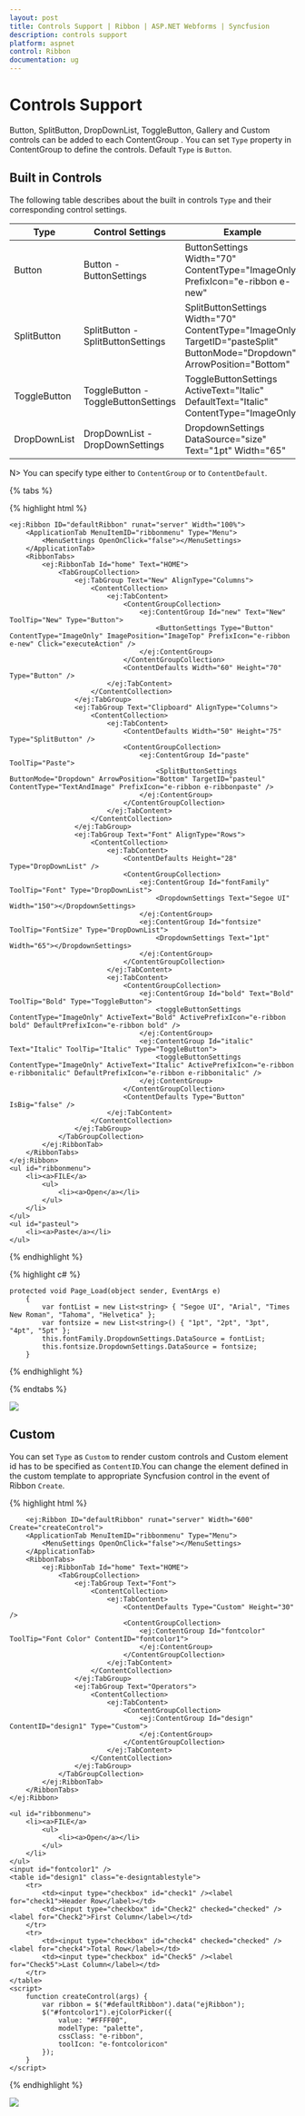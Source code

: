 ```yaml
---
layout: post
title: Controls Support | Ribbon | ASP.NET Webforms | Syncfusion
description: controls support
platform: aspnet
control: Ribbon
documentation: ug
---
```


# Controls Support

Button, SplitButton, DropDownList, ToggleButton, Gallery and Custom controls can be added to each ContentGroup . You can set `Type` property in ContentGroup to define the controls. Default `Type` is `Button`.  

## Built in Controls

The following table describes about the built in controls `Type` and their corresponding control settings.

<table class="params">
<thead>
<tr>
<th>Type</th>
<th>Control Settings</th>
<th class="last">Example</th>
</tr>
</thead>                     
<tbody>
<tr>
<td class="type">Button</td>
<td class="control settings"><span class="param-type">Button - ButtonSettings</span></td><td class="example last">
    ButtonSettings Width="70" ContentType="ImageOnly" PrefixIcon="e-ribbon e-new"
 </td>
</tr>
<tr>
<td class="type">SplitButton</td>
<td class="control settings"><span class="param-type">SplitButton - SplitButtonSettings</span></td>
<td class="example last">
    SplitButtonSettings Width="70" ContentType="ImageOnly" TargetID="pasteSplit" ButtonMode="Dropdown" ArrowPosition="Bottom"
 </td>
</tr>
<tr>
<td class="type">ToggleButton</td>
<td class="control settings"><span class="param-type">ToggleButton - ToggleButtonSettings</span></td>
<td class="example last">
    ToggleButtonSettings ActiveText="Italic" DefaultText="Italic" ContentType="ImageOnly"
 </td>
</tr>
<tr>
<td class="type">DropDownList</td>
<td class="control settings"><span class="param-type">DropDownList - DropDownSettings</span></td>
<td class="example last">
	DropdownSettings DataSource="size" Text="1pt" Width="65"
 </td>
</tr>
</tbody>
</table>

N> You can specify type either to `ContentGroup` or to `ContentDefault`.


{% tabs %}

{% highlight html %}

	<ej:Ribbon ID="defaultRibbon" runat="server" Width="100%">
		<ApplicationTab MenuItemID="ribbonmenu" Type="Menu">
			<MenuSettings OpenOnClick="false"></MenuSettings>
		</ApplicationTab>
		<RibbonTabs>
			<ej:RibbonTab Id="home" Text="HOME">
				<TabGroupCollection>
					<ej:TabGroup Text="New" AlignType="Columns">
						<ContentCollection>
							<ej:TabContent>
								<ContentGroupCollection>
									<ej:ContentGroup Id="new" Text="New" ToolTip="New" Type="Button">
										<ButtonSettings Type="Button" ContentType="ImageOnly" ImagePosition="ImageTop" PrefixIcon="e-ribbon e-new" Click="executeAction" />
									</ej:ContentGroup>
								</ContentGroupCollection>
								<ContentDefaults Width="60" Height="70" Type="Button" />
							</ej:TabContent>
						</ContentCollection>
					</ej:TabGroup>
					<ej:TabGroup Text="Clipboard" AlignType="Columns">
						<ContentCollection>
							<ej:TabContent>
								<ContentDefaults Width="50" Height="75" Type="SplitButton" />
								<ContentGroupCollection>
									<ej:ContentGroup Id="paste" ToolTip="Paste">
										<SplitButtonSettings ButtonMode="Dropdown" ArrowPosition="Bottom" TargetID="pasteul" ContentType="TextAndImage" PrefixIcon="e-ribbon e-ribbonpaste" />
									</ej:ContentGroup>
								</ContentGroupCollection>
							</ej:TabContent>
						</ContentCollection>
					</ej:TabGroup>
					<ej:TabGroup Text="Font" AlignType="Rows">
						<ContentCollection>
							<ej:TabContent>
								<ContentDefaults Height="28" Type="DropDownList" />
								<ContentGroupCollection>
									<ej:ContentGroup Id="fontFamily" ToolTip="Font" Type="DropDownList">
										<DropdownSettings Text="Segoe UI" Width="150"></DropdownSettings>
									</ej:ContentGroup>
									<ej:ContentGroup Id="fontsize" ToolTip="FontSize" Type="DropDownList">
										<DropdownSettings Text="1pt" Width="65"></DropdownSettings>
									</ej:ContentGroup>
								</ContentGroupCollection>
							</ej:TabContent>
							<ej:TabContent>
								<ContentGroupCollection>
									<ej:ContentGroup Id="bold" Text="Bold" ToolTip="Bold" Type="ToggleButton">
										<toggleButtonSettings ContentType="ImageOnly" ActiveText="Bold" ActivePrefixIcon="e-ribbon bold" DefaultPrefixIcon="e-ribbon bold" />
									</ej:ContentGroup>
									<ej:ContentGroup Id="italic" Text="Italic" ToolTip="Italic" Type="ToggleButton">
										<toggleButtonSettings ContentType="ImageOnly" ActiveText="Italic" ActivePrefixIcon="e-ribbon e-ribbonitalic" DefaultPrefixIcon="e-ribbon e-ribbonitalic" />
									</ej:ContentGroup>
								</ContentGroupCollection>
								<ContentDefaults Type="Button" IsBig="false" />
							</ej:TabContent>
						</ContentCollection>
					</ej:TabGroup>
				</TabGroupCollection>
			</ej:RibbonTab>
		</RibbonTabs>
	</ej:Ribbon>
	<ul id="ribbonmenu">
		<li><a>FILE</a>
			<ul>
				<li><a>Open</a></li>
			</ul>
		</li>
	</ul>
	<ul id="pasteul">
		<li><a>Paste</a></li>
	</ul> 
	

{% endhighlight %}

{% highlight c# %}

    protected void Page_Load(object sender, EventArgs e)
        {
            var fontList = new List<string> { "Segoe UI", "Arial", "Times New Roman", "Tahoma", "Helvetica" };
            var fontsize = new List<string>() { "1pt", "2pt", "3pt", "4pt", "5pt" };
            this.fontFamily.DropdownSettings.DataSource = fontList;
            this.fontsize.DropdownSettings.DataSource = fontsize;        
        }

{% endhighlight %}

{% endtabs %}

![](Controls-Support_images/Controls-Support_img1.png)

## Custom

You can set `Type` as `Custom` to render custom controls and Custom element id has to be specified as `ContentID`.You can change the element defined in the custom template to appropriate Syncfusion control in the event of Ribbon `Create`.

{% highlight html %}
	
		<ej:Ribbon ID="defaultRibbon" runat="server" Width="600" Create="createControl">
		<ApplicationTab MenuItemID="ribbonmenu" Type="Menu">
			<MenuSettings OpenOnClick="false"></MenuSettings>
		</ApplicationTab>
		<RibbonTabs>
			<ej:RibbonTab Id="home" Text="HOME">
				<TabGroupCollection>
					<ej:TabGroup Text="Font">
						<ContentCollection>
							<ej:TabContent>
								<ContentDefaults Type="Custom" Height="30" />
								<ContentGroupCollection>
									<ej:ContentGroup Id="fontcolor" ToolTip="Font Color" ContentID="fontcolor1">
									</ej:ContentGroup>
								</ContentGroupCollection>
							</ej:TabContent>
						</ContentCollection>
					</ej:TabGroup>
					<ej:TabGroup Text="Operators">
						<ContentCollection>
							<ej:TabContent>
								<ContentGroupCollection>
									<ej:ContentGroup Id="design" ContentID="design1" Type="Custom">
									</ej:ContentGroup>
								</ContentGroupCollection>
							</ej:TabContent>
						</ContentCollection>
					</ej:TabGroup>
				</TabGroupCollection>
			</ej:RibbonTab>
		</RibbonTabs>
	</ej:Ribbon>
	
	<ul id="ribbonmenu">
		<li><a>FILE</a>
			<ul>
				<li><a>Open</a></li>
			</ul>
		</li>
	</ul>
	<input id="fontcolor1" />
	<table id="design1" class="e-designtablestyle">
		<tr>
			<td><input type="checkbox" id="check1" /><label for="check1">Header Row</label></td>
			<td><input type="checkbox" id="Check2" checked="checked" /><label for="Check2">First Column</label></td>
		</tr>
		<tr>
			<td><input type="checkbox" id="check4" checked="checked" /><label for="check4">Total Row</label></td>
			<td><input type="checkbox" id="Check5" /><label for="Check5">Last Column</label></td>
		</tr>
	</table>
	<script>
		function createControl(args) {
			var ribbon = $("#defaultRibbon").data("ejRibbon");
			$("#fontcolor1").ejColorPicker({
				value: "#FFFF00",
				modelType: "palette",
				cssClass: "e-ribbon",
				toolIcon: "e-fontcoloricon"
			});
		}
	</script>   

{% endhighlight %}

![](Controls-Support_images/Controls-Support_img2.png)



 